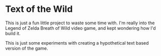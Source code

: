 # Text of the Wild

This is just a fun little project to waste some time with. I'm really into the Legend of Zelda Breath of Wild video game, and kept wondering how I'd build it.

This is just some experiments with creating a hypothetical text based version of the game.
